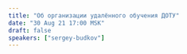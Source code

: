 ```yaml
---
title: "Об организации удалённого обучения ДОТУ"
date: "30 Aug 21 17:00 MSK"
draft: false
speakers: ["sergey-budkov"]
---
```


